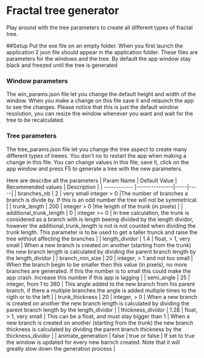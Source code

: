 # Fractal tree generator

Play around with the tree parameters to create all different types of fractal tree.

##Setup
Put the exe file on an empty folder.
When you first launch the application 2 json file should appear in the application folder. These files are parameters for the windows and the tree.
By default the app window stay black and freezed until the tree is generated

### Window parameters
The win_params.json file let you change the default height and width of the window. When you make a change on this file save it and relaunch the app to see the changes. Please notice that this is just the default window resolution, you can resize the window whenever you want and wait for the tree to be recalculated.

### Tree parameters
The tree_params.json file let you change the tree aspect to create many different types of treees.
You don't no to restart the app when making a change in this file. You can change values in this file, save it, click on the app window and press F5 to generate a tree with the new parameters.

Here are describe all the parameters
| Param Name  | Default Value  | Recommended values | Description |
| ------------ |---------------|-----|-----|
| branches_nb | 2 | very small integer > 0 |The number of branches a branch is divide by. If this is an odd number the tree will not be symmetrical. |
| trunk_length | 200 | integer > 0 |the length of the trunk (in pixels) |
| additional_trunk_length | 0 | integer >= 0 | In tree calculation, the trunk is considered as a branch with is length beeing divided by the length dividor, however the additional_trunk_length is not is not counted when dividing the trunk length. This parameter is to be used to get a taller trunck and raise the tree without affecting the branches |
| length_dividor | 1.4 | float, > 1, very small | When a new branch is created on another (starting from the trunk) the new branch length is calculated by dividing the parent branch length by the length_dividor |
| branch_min_size | 20 | integer, > 1 and not too small | When the branch begin to be smaller then this value (in pixels), no more branches are generated. If this the number is to small this could make the app crash. Increase this number if this app is lagging |
| semi_angle | 25 | integer, from 1 to 360 | This angle added to the new branch from his parent branch, if there a multiple branches the angle is added multiple times to the rigth or to the left |
| trunk_thickness | 20 | integer, > 0 | When a new branch is created on another the new branch length is calculated by dividing the parent branch length by the length_dividor |
| thickness_dividor | 1.28 | float, > 1, very small | This can be a float, and must stay bigger than 1 | When a new branch is created on another (starting from the trunk) the new branch thickness is calculated by dividing the parent branch thickness by the thickness_dividor |
| animate_generation | false | true or false | If set to true the window is updated for every new barnch created. Note that it will greatly slow down the generation process |
